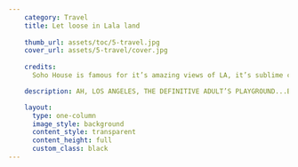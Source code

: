 ```yaml
---
    category: Travel
    title: Let loose in Lala land
    
    thumb_url: assets/toc/5-travel.jpg
    cover_url: assets/5-travel/cover.jpg
    
    credits:
      Soho House is famous for it’s amazing views of LA, it’s sublime cocktails and it’s awesome people watching.

    description: AH, LOS ANGELES, THE DEFINITIVE ADULT’S PLAYGROUND...BUT WHEN THERE’S SO MUCH CHOICE AND SO LITTLE TIME, WHERE DO YOU EVEN BEGIN?? RELAX, WE GOT YOU! READ ON FOR THE ULTIMATE MINKPINK GUIDE TO L.A’S HOTTEST HANG OUTS...

    layout:
      type: one-column
      image_style: background
      content_style: transparent
      content_height: full
      custom_class: black
---
```

